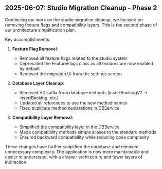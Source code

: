 ## 2025-06-07: Studio Migration Cleanup - Phase 2

Continuing our work on the studio migration cleanup, we focused on removing feature flags and compatibility layers. This is the second phase of our architecture simplification plan.

Key accomplishments:

1. **Feature Flag Removal**:
   - Removed all feature flags related to the studio system
   - Deprecated the FeatureFlags class as all features are now enabled by default
   - Removed the migration UI from the settings screen

2. **Database Layer Cleanup**:
   - Removed V2 suffix from database methods (insertBookingV2 → insertBooking, etc.)
   - Updated all references to use the new method names
   - Fixed duplicate method declarations in DBService

3. **Compatibility Layer Removal**:
   - Simplified the compatibility layer in the DBService
   - Made compatibility methods simple aliases to the standard methods
   - Ensured backward compatibility while reducing code complexity

These changes have further simplified the codebase and removed unnecessary complexity. The application is now more maintainable and easier to understand, with a cleaner architecture and fewer layers of indirection.
